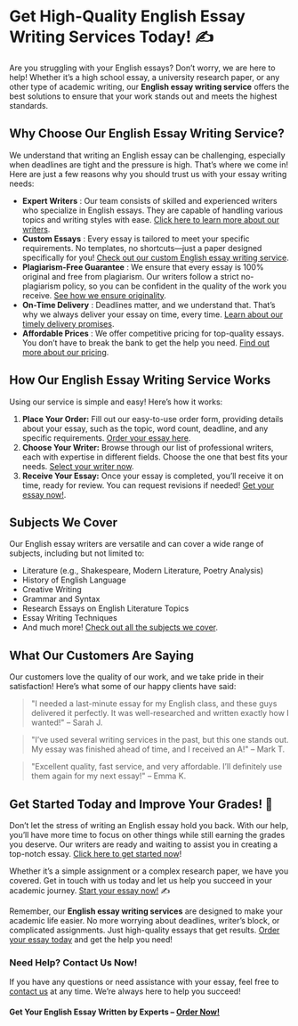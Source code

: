 # Get High-Quality English Essay Writing Services Today! ✍️

Are you struggling with your English essays? Don’t worry, we are here to help! Whether it’s a high school essay, a university research paper, or any other type of academic writing, our **English essay writing service** offers the best solutions to ensure that your work stands out and meets the highest standards.

## Why Choose Our English Essay Writing Service?

We understand that writing an English essay can be challenging, especially when deadlines are tight and the pressure is high. That’s where we come in! Here are just a few reasons why you should trust us with your essay writing needs:

- **Expert Writers** : Our team consists of skilled and experienced writers who specialize in English essays. They are capable of handling various topics and writing styles with ease. [Click here to learn more about our writers](https://tinyurl.com/topessay?keyword=english+essay+writing).
- **Custom Essays** : Every essay is tailored to meet your specific requirements. No templates, no shortcuts—just a paper designed specifically for you! [Check out our custom English essay writing service](https://tinyurl.com/topessay?keyword=english+essay+writing).
- **Plagiarism-Free Guarantee** : We ensure that every essay is 100% original and free from plagiarism. Our writers follow a strict no-plagiarism policy, so you can be confident in the quality of the work you receive. [See how we ensure originality](https://tinyurl.com/topessay?keyword=english+essay+writing).
- **On-Time Delivery** : Deadlines matter, and we understand that. That’s why we always deliver your essay on time, every time. [Learn about our timely delivery promises](https://tinyurl.com/topessay?keyword=english+essay+writing).
- **Affordable Prices** : We offer competitive pricing for top-quality essays. You don’t have to break the bank to get the help you need. [Find out more about our pricing](https://tinyurl.com/topessay?keyword=english+essay+writing).

## How Our English Essay Writing Service Works

Using our service is simple and easy! Here’s how it works:

1. **Place Your Order:** Fill out our easy-to-use order form, providing details about your essay, such as the topic, word count, deadline, and any specific requirements. [Order your essay here](https://tinyurl.com/topessay?keyword=english+essay+writing).
2. **Choose Your Writer:** Browse through our list of professional writers, each with expertise in different fields. Choose the one that best fits your needs. [Select your writer now](https://tinyurl.com/topessay?keyword=english+essay+writing).
3. **Receive Your Essay:** Once your essay is completed, you’ll receive it on time, ready for review. You can request revisions if needed! [Get your essay now!](https://tinyurl.com/topessay?keyword=english+essay+writing).

## Subjects We Cover

Our English essay writers are versatile and can cover a wide range of subjects, including but not limited to:

- Literature (e.g., Shakespeare, Modern Literature, Poetry Analysis)
- History of English Language
- Creative Writing
- Grammar and Syntax
- Research Essays on English Literature Topics
- Essay Writing Techniques
- And much more! [Check out all the subjects we cover](https://tinyurl.com/topessay?keyword=english+essay+writing).

## What Our Customers Are Saying

Our customers love the quality of our work, and we take pride in their satisfaction! Here’s what some of our happy clients have said:

> "I needed a last-minute essay for my English class, and these guys delivered it perfectly. It was well-researched and written exactly how I wanted!" – Sarah J.

> "I’ve used several writing services in the past, but this one stands out. My essay was finished ahead of time, and I received an A!" – Mark T.

> "Excellent quality, fast service, and very affordable. I’ll definitely use them again for my next essay!" – Emma K.

## Get Started Today and Improve Your Grades! 🚀

Don’t let the stress of writing an English essay hold you back. With our help, you’ll have more time to focus on other things while still earning the grades you deserve. Our writers are ready and waiting to assist you in creating a top-notch essay. [Click here to get started now](https://tinyurl.com/topessay?keyword=english+essay+writing)!

Whether it’s a simple assignment or a complex research paper, we have you covered. Get in touch with us today and let us help you succeed in your academic journey. [Start your essay now!](https://tinyurl.com/topessay?keyword=english+essay+writing) ✍️

Remember, our **English essay writing services** are designed to make your academic life easier. No more worrying about deadlines, writer’s block, or complicated assignments. Just high-quality essays that get results. [Order your essay today](https://tinyurl.com/topessay?keyword=english+essay+writing) and get the help you need!

### Need Help? Contact Us Now!

If you have any questions or need assistance with your essay, feel free to [contact us](https://tinyurl.com/topessay?keyword=english+essay+writing) at any time. We’re always here to help you succeed!

#### Get Your English Essay Written by Experts – [Order Now!](https://tinyurl.com/topessay?keyword=english+essay+writing)

